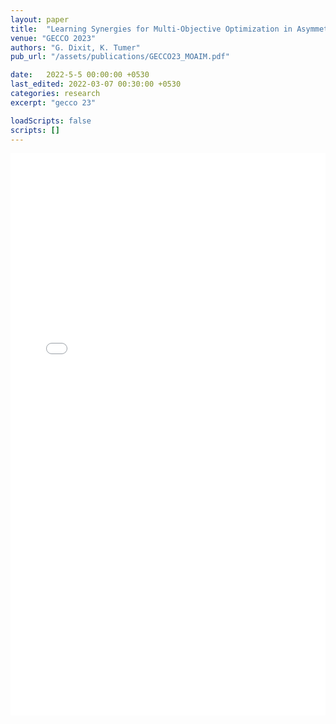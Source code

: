 ```yaml
---
layout: paper
title:  "Learning Synergies for Multi-Objective Optimization in Asymmetric Multiagent Systems"
venue: "GECCO 2023"
authors: "G. Dixit, K. Tumer"
pub_url: "/assets/publications/GECCO23_MOAIM.pdf"

date:   2022-5-5 00:00:00 +0530
last_edited: 2022-03-07 00:30:00 +0530
categories: research
excerpt: "gecco 23"

loadScripts: false
scripts: []
---
```


<iframe width="100%" height="900" src="//jsfiddle.net/gauravdixitv/6sec7njp/embedded/" allowpaymentrequest allowfullscreen="allowfullscreen" frameborder="0"></iframe>